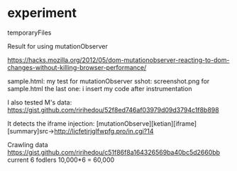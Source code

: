 # experiment
temporaryFiles


Result for using mutationObserver

https://hacks.mozilla.org/2012/05/dom-mutationobserver-reacting-to-dom-changes-without-killing-browser-performance/

sample.html: my test for mutationObserver
sshot: screenshot.png for sample.html
the last one: i insert my code after instrumentation


I also tested M's data:
https://gist.github.com/ririhedou/52f8ed746af03979d09d3794c1f8b898

It detects the iframe injection:
[mutationObserve][ketian][iframe][summary]src->http://licfetirjglfwpfg.pro/in.cgi?14


Crawling data
https://gist.github.com/ririhedou/c51f86f8a164326569ba40bc5d2660bb
current 6 fodlers 10,000*6 = 60,000

